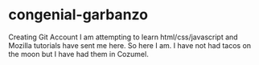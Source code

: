 # congenial-garbanzo
Creating Git Account
I am attempting to learn html/css/javascript and Mozilla tutorials have sent me here. So here I am. I have not had tacos on the moon but I have had them in Cozumel.
